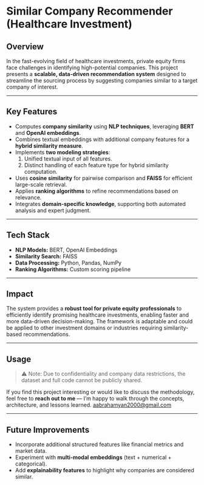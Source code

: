 # Similar Company Recommender (Healthcare Investment)

## Overview
In the fast-evolving field of healthcare investments, private equity firms face challenges in identifying high-potential companies. This project presents a **scalable, data-driven recommendation system** designed to streamline the sourcing process by suggesting companies similar to a target company of interest.

---

## Key Features
- Computes **company similarity** using **NLP techniques**, leveraging **BERT** and **OpenAI embeddings**.  
- Combines textual embeddings with additional company features for a **hybrid similarity measure**.  
- Implements **two modeling strategies**:  
  1. Unified textual input of all features.  
  2. Distinct handling of each feature type for hybrid similarity computation.  
- Uses **cosine similarity** for pairwise comparison and **FAISS** for efficient large-scale retrieval.  
- Applies **ranking algorithms** to refine recommendations based on relevance.  
- Integrates **domain-specific knowledge**, supporting both automated analysis and expert judgment.

---

## Tech Stack
- **NLP Models:** BERT, OpenAI Embeddings  
- **Similarity Search:** FAISS  
- **Data Processing:** Python, Pandas, NumPy  
- **Ranking Algorithms:** Custom scoring pipeline  

---

## Impact
The system provides a **robust tool for private equity professionals** to efficiently identify promising healthcare investments, enabling faster and more data-driven decision-making. The framework is adaptable and could be applied to other investment domains or industries requiring similarity-based recommendations.

---

## Usage
> ⚠️ Note: Due to confidentiality and company data restrictions, the dataset and full code cannot be publicly shared.

If you find this project interesting or would like to discuss the methodology, feel free to **reach out to me** — I’m happy to walk through the concepts, architecture, and lessons learned. aabrahamyan2000@gmail.com

---

## Future Improvements
- Incorporate additional structured features like financial metrics and market data.  
- Experiment with **multi-modal embeddings** (text + numerical + categorical).  
- Add **explainability features** to highlight why companies are considered similar.
